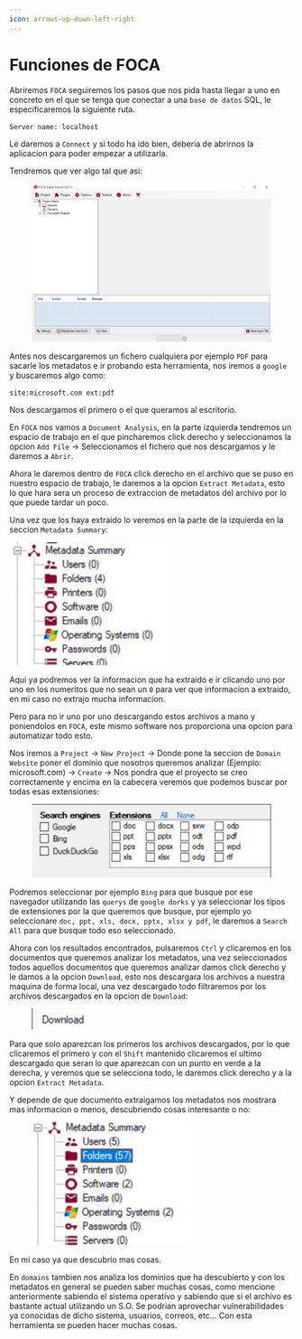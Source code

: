 ```yaml
---
icon: arrows-up-down-left-right
---
```


# Funciones de FOCA

Abriremos `FOCA` seguiremos los pasos que nos pida hasta llegar a uno en concreto en el que se tenga que conectar a una `base de datos` SQL, le especificaremos la siguiente ruta.

```
Server name: localhost
```

Le daremos a `Connect` y si todo ha ido bien, deberia de abrirnos la aplicacion para poder empezar a utilizarla.

Tendremos que ver algo tal que asi:

<figure><img src="../../../../.gitbook/assets/image (9) (1) (1) (1).png" alt=""><figcaption></figcaption></figure>

Antes nos descargaremos un fichero cualquiera por ejemplo `PDF` para sacarle los metadatos e ir probando esta herramienta, nos iremos a `google` y buscaremos algo como:

```
site:microsoft.com ext:pdf
```

Nos descargamos el primero o el que queramos al escritorio.

En `FOCA` nos vamos a `Document Analysis`, en la parte izquierda tendremos un espacio de trabajo en el que pincharemos click derecho y seleccionamos la opcion `Add File` -> Seleccionamos el fichero que nos descargamos y le daremos a `Abrir`.

Ahora le daremos dentro de `FOCA` click derecho en el archivo que se puso en nuestro espacio de trabajo, le daremos a la opcion `Extract Metadata`, esto lo que hara sera un proceso de extraccion de metadatos del archivo por lo que puede tardar un poco.

Una vez que los haya extraido lo veremos en la parte de la izquierda en la seccion `Metadata Summary`:

![](<../../../../.gitbook/assets/image (7) (1) (1) (1).png>)

Aqui ya podremos ver la informacion que ha extraido e ir clicando uno por uno en los numeritos que no sean un `0` para ver que informacion a extraido, en mi caso no extrajo mucha informacion.

Pero para no ir uno por uno descargando estos archivos a mano y poniendolos en `FOCA`, este mismo software nos proporciona una opcion para automatizar todo esto.

Nos iremos a `Project` -> `New Project` -> Donde pone la seccion de `Domain Website` poner el dominio que nosotros queremos analizar (Ejemplo: microsoft.com) -> `Create` -> Nos pondra que el proyecto se creo correctamente y encima en la cabecera veremos que podemos buscar por todas esas extensiones:

<figure><img src="../../../../.gitbook/assets/image (8) (1) (1) (1).png" alt=""><figcaption></figcaption></figure>

Podremos seleccionar por ejemplo `Bing` para que busque por ese navegador utilizando las `querys` de `google dorks` y ya seleccionar los tipos de extensiones por la que queremos que busque, por ejemplo yo seleccionare `doc, ppt, xls, docx, pptx, xlsx y pdf`, le daremos a `Search All` para que busque todo eso seleccionado.

Ahora con los resultados encontrados, pulsaremos `Ctrl` y clicaremos en los documentos que queremos analizar los metadatos, una vez seleccionados todos aquellos documentos que queremos analizar damos click derecho y le damos a la opcion `Download`, esto nos descargara los archivos a nuestra maquina de forma local, una vez descargado todo filtraremos por los archivos descargados en la opcion de `Download`:

<figure><img src="../../../../.gitbook/assets/image (10) (1).png" alt=""><figcaption></figcaption></figure>

Para que solo aparezcan los primeros los archivos descargados, por lo que clicaremos el primero y con el `Shift` mantenido clicaremos el ultimo descargado que seran lo que aparezcan con un punto en verde a la derecha, y veremos que se selecciona todo, le daremos click derecho y a la opcion `Extract Metadata`.

Y depende de que documento extraigamos los metadatos nos mostrara mas informacion o menos, descubriendo cosas interesante o no:

<figure><img src="../../../../.gitbook/assets/image (11) (1).png" alt=""><figcaption></figcaption></figure>

En mi caso ya que descubrio mas cosas.

En `domains` tambien nos analiza los dominios que ha descubierto y con los metadatos en general se pueden saber muchas cosas, como mencione anteriormente sabiendo el sistema operativo y sabiendo que si el archivo es bastante actual utilizando un S.O. Se podrian aprovechar vulnerabilidades ya conocidas de dicho sistema, usuarios, correos, etc... Con esta herramienta se pueden hacer muchas cosas.
